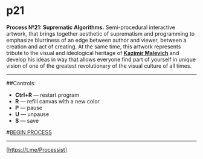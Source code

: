 # p21
**Process №21: Suprematic Algorithms.** Semi-procedural interactive artwork, that brings together aesthetic of suprematism and programming to emphasize blurriness of an edge between author and viewer, between a creation and act of creating. At the same time, this artwork represents tribute to the visual and ideological heritage of <a href="https://en.wikipedia.org/wiki/Kazimir_Malevich" target="_blank"><b>Kazimir Malevich</b></a> and develop his ideas in way that allows everyone find part of yourself in unique vision of one of the greatest revolutionary of the visual culture of all times.
  
***

##Controls:
 <ul style="list-style-type:disc">
    <li><b>Ctrl+R</b> — restart program</li>
    <li><b>R</b> — refill canvas with a new color</li>
    <li><b>P</b> — pause</li>
    <li><b>U</b> — unpause</li>
    <li><b>S</b> — save</li>
  </ul>  

#[BEGIN PROCESS](https://rhizomicmaze.github.io/p21/suprematicalgorithms/)

***

[https://t.me/Processist]
